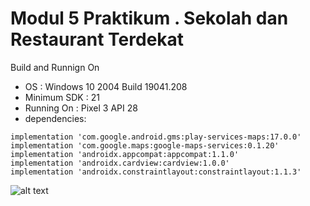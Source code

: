 # Modul 5 Praktikum . Sekolah dan Restaurant Terdekat

Build and Runnign On

- OS : Windows 10 2004 Build 19041.208
- Minimum SDK : 21
- Running On : Pixel 3 API 28
- dependencies:

```
implementation 'com.google.android.gms:play-services-maps:17.0.0'
implementation 'com.google.maps:google-maps-services:0.1.20'
implementation 'androidx.appcompat:appcompat:1.1.0'
implementation 'androidx.cardview:cardview:1.0.0'
implementation 'androidx.constraintlayout:constraintlayout:1.1.3'
```

![alt text](https://i.ibb.co/x2tJjPD/image.png "Tampilan Apps")
